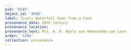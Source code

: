 ```yaml
---
pid: '6545'
object_id: '3658'
label: Tivoli Waterfall Seen from a Cave
provenance_date: 19th century
provenance_location:
provenance_text: Mrs. A. H. Beels van Heemstede-van Loon
order: '1294'
collection: provenance
---
```

